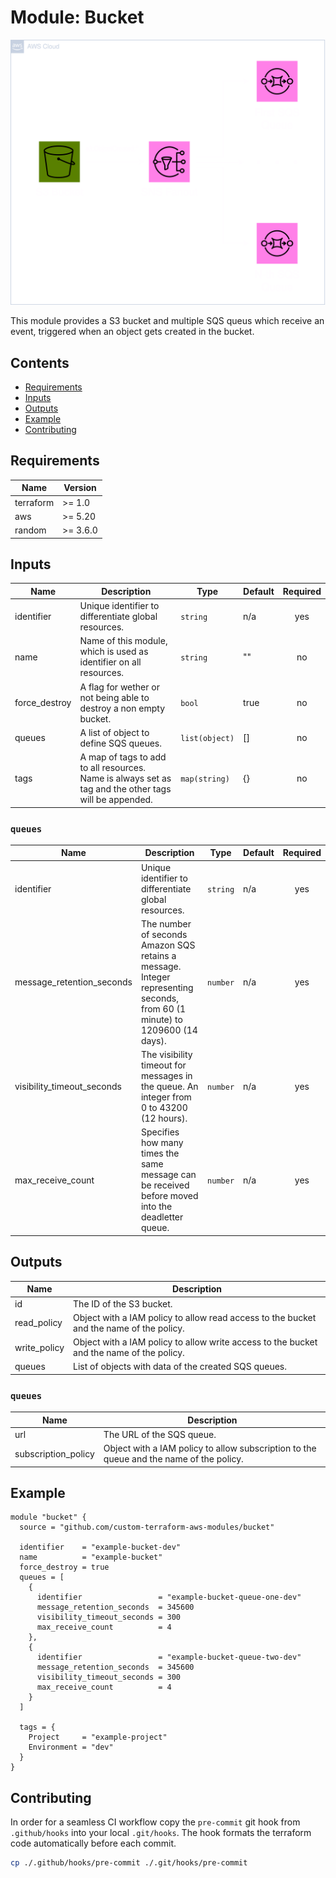# Module: Bucket

![Bucket visualized](.github/diagrams/bucket-transparent.png)

This module provides a S3 bucket and multiple SQS queus which receive an event, triggered when an object gets created in the bucket.

## Contents

- [Requirements](#requirements)
- [Inputs](#inputs)
- [Outputs](#outputs)
- [Example](#example)
- [Contributing](#contributing)

## Requirements

| Name      | Version  |
| --------- | -------- |
| terraform | >= 1.0   |
| aws       | >= 5.20  |
| random    | >= 3.6.0 |

## Inputs

| Name          | Description                                                                                           | Type           | Default | Required |
| ------------- | ----------------------------------------------------------------------------------------------------- | -------------- | ------- | :------: |
| identifier    | Unique identifier to differentiate global resources.                                                  | `string`       | n/a     |   yes    |
| name          | Name of this module, which is used as identifier on all resources.                                    | `string`       | ""      |    no    |
| force_destroy | A flag for wether or not being able to destroy a non empty bucket.                                    | `bool`         | true    |    no    |
| queues        | A list of object to define SQS queues.                                                                | `list(object)` | []      |    no    |
| tags          | A map of tags to add to all resources. Name is always set as tag and the other tags will be appended. | `map(string)`  | {}      |    no    |

### `queues`

| Name                       | Description                                                                                                                | Type     | Default | Required |
| -------------------------- | -------------------------------------------------------------------------------------------------------------------------- | -------- | ------- | :------: |
| identifier                 | Unique identifier to differentiate global resources.                                                                       | `string` | n/a     |   yes    |
| message_retention_seconds  | The number of seconds Amazon SQS retains a message. Integer representing seconds, from 60 (1 minute) to 1209600 (14 days). | `number` | n/a     |   yes    |
| visibility_timeout_seconds | The visibility timeout for messages in the queue. An integer from 0 to 43200 (12 hours).                                   | `number` | n/a     |   yes    |
| max_receive_count          | Specifies how many times the same message can be received before moved into the deadletter queue.                          | `number` | n/a     |   yes    |

## Outputs

| Name         | Description                                                                              |
| ------------ | ---------------------------------------------------------------------------------------- |
| id           | The ID of the S3 bucket.                                                                 |
| read_policy  | Object with a IAM policy to allow read access to the bucket and the name of the policy.  |
| write_policy | Object with a IAM policy to allow write access to the bucket and the name of the policy. |
| queues       | List of objects with data of the created SQS queues.                                     |

### `queues`

| Name                | Description                                                                             |
| ------------------- | --------------------------------------------------------------------------------------- |
| url                 | The URL of the SQS queue.                                                               |
| subscription_policy | Object with a IAM policy to allow subscription to the queue and the name of the policy. |

## Example

```hcl
module "bucket" {
  source = "github.com/custom-terraform-aws-modules/bucket"

  identifier    = "example-bucket-dev"
  name          = "example-bucket"
  force_destroy = true
  queues = [
    {
      identifier                 = "example-bucket-queue-one-dev"
      message_retention_seconds  = 345600
      visibility_timeout_seconds = 300
      max_receive_count          = 4
    },
    {
      identifier                 = "example-bucket-queue-two-dev"
      message_retention_seconds  = 345600
      visibility_timeout_seconds = 300
      max_receive_count          = 4
    }
  ]

  tags = {
    Project     = "example-project"
    Environment = "dev"
  }
}
```

## Contributing

In order for a seamless CI workflow copy the `pre-commit` git hook from `.github/hooks` into your local `.git/hooks`. The hook formats the terraform code automatically before each commit.

```bash
cp ./.github/hooks/pre-commit ./.git/hooks/pre-commit
```
